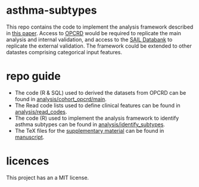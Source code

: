 # asthma-subtypes

This repo contains the code to implement the analysis framework described in [this paper](). 
Access to [OPCRD](https://opcrd.co.uk) would be required to replicate the main analysis and internal validation, and access to the [SAIL Databank](https://saildatabank.com) to replicate the external validation.
The framework could be extended to other datastes comprising categorical input features.

# repo guide
- The code (R & SQL) used to derived the datasets from OPCRD can be found in [analysis/cohort_opcrd/main]().
- The Read code lists used to define clinical features can be found in [analysis/read_codes]().
- The code (R) used to implement the analysis framework to identify asthma subtypes can be found in [analysis/identify_subtypes](). 
- The TeX files for the [supplementary material]() can be found in [manuscript]().

# licences
This project has an a MIT license. 
